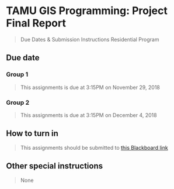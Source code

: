 # TAMU GIS Programming: Project Final Report  
> Due Dates & Submission Instructions
> Residential Program

## Due date

### Group 1
> This assignments is due at 3:15PM on November 29, 2018

### Group 2
> This assignments is due at 3:15PM on December 4, 2018

## How to turn in
> This assignments should be submitted to [this Blackboard link](https://geosciencestamu.instructure.com/courses/80/assignments/1007)

## Other special instructions
> None

